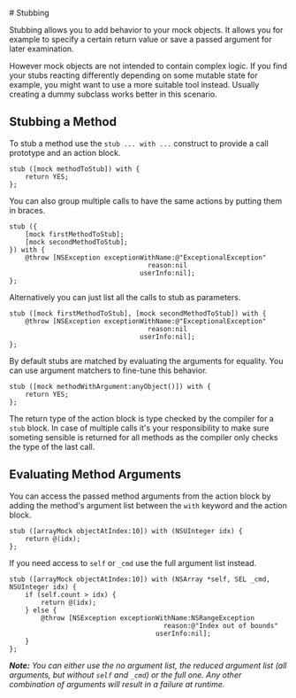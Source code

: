 # Stubbing

Stubbing allows you to add behavior to your mock objects. It allows you for example to specify a certain return value or save a passed argument for later examination.

However mock objects are not intended to contain complex logic. If you find your stubs reacting differently depending on some mutable state for example, you might want to use a more suitable tool instead. Usually creating a dummy subclass works better in this scenario.


## Stubbing a Method

To stub a method use the `stub ... with ...` construct to provide a call prototype and an action block.

    stub ([mock methodToStub]) with {
        return YES;
    };

You can also group multiple calls to have the same actions by putting them in braces.

	stub ({
	    [mock firstMethodToStub];
	    [mock secondMethodToStub];
	}) with {
	    @throw [NSException exceptionWithName:@"ExceptionalException"
	                                   reason:nil
	                                 userInfo:nil];
	};

Alternatively you can just list all the calls to stub as parameters.

    stub ([mock firstMethodToStub], [mock secondMethodToStub]) with {
	    @throw [NSException exceptionWithName:@"ExceptionalException"
	                                   reason:nil
	                                 userInfo:nil];
	};

By default stubs are matched by evaluating the arguments for equality. You can use argument matchers to fine-tune this behavior.

    stub ([mock methodWithArgument:anyObject()]) with {
        return YES;
    };

The return type of the action block is type checked by the compiler for a `stub` block. In case of multiple calls it's your responsibility to make sure someting sensible is returned for all methods as the compiler only checks the type of the last call.


## Evaluating Method Arguments

You can access the passed method arguments from the action block by adding the method's argument list between the `with` keyword and the action block.

    stub ([arrayMock objectAtIndex:10]) with (NSUInteger idx) {
        return @(idx);
    };

If you need access to `self` or `_cmd` use the full argument list instead.

    stub ([arrayMock objectAtIndex:10]) with (NSArray *self, SEL _cmd, NSUInteger idx) {
        if (self.count > idx) {
            return @(idx);
        } else {
            @throw [NSException exceptionWithName:NSRangeException
                                           reason:@"Index out of bounds"
                                         userInfo:nil];
        }
    };

***Note:** You can either use the no argument list, the reduced argument list (all arguments, but without `self` and `_cmd`) or the full one. Any other combination of arguments will result in a failure at runtime.*
